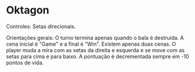 # Oktagon

Controles:
Setas direcionais.


Orientações gerais:
O turno termina apenas quando o bala é destruída. A cena inicial é "Game" e a final é "Win". Existem apenas duas cenas.
O player muda a mira com as setas da direita e esquerda e se move com as setas para cima e para baixo. A pontuação é decrementada sempre em -10 pontos de vida. 
